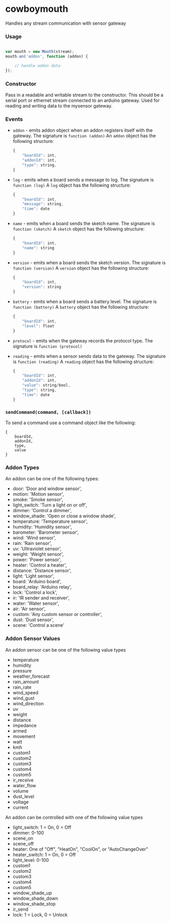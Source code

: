cowboymouth
===========

Handles any stream communication with sensor gateway


### Usage

```js

var mouth = new Mouth(stream);
mouth.on('addon', function (addon) {

    // handle addon data
});
```


### Constructor

Pass in a readable and writable stream to the constructor.  This should be a serial port or ethernet stream connected
to an arduino gateway.  Used for reading and writing data to the mysensor gateway.


### Events

- `addon` - emits addon object when an addon registers itself with the gateway.  The signature is `function (addon)`
    An `addon` object has the following structure:

    ```js
    {
        "boardId": int,
        "addonId": int,
        "type": string,
    }
    ```
    
- `log` - emits when a board sends a message to log.  The signature is `function (log)`
    A `log` object has the following structure:

    ```js
    {
        "boardId": int,
        "message": string,
        "time": date
    }
    ```

- `name` - emits when a board sends the sketch name.  The signature is `function (sketch)`
    A `sketch` object has the following structure:

    ```js
    {
        "boardId": int,
        "name": string
    }
    ```

- `version` - emits when a board sends the sketch version.  The signature is `function (version)`
    A `version` object has the following structure:

    ```js
    {
        "boardId": int,
        "version": string
    }
    ```

- `battery` - emits when a board sends a battery level.  The signature is `function (battery)`
    A `battery` object has the following structure:

    ```js
    {
        "boardId": int,
        "level": float
    }
    ```

- `protocol` - emits when the gateway records the protocol type.  The signature is `function (protocol)`
- `reading` - emits when a sensor sends data to the gateway.  The signature is `function (reading)`
    A `reading` object has the following structure:

    ```js
    {
        "boardId": int,
        "addonId": int,
        "value": string/bool,
        "type": string,
        "time": date
    }
    ```

### `sendCommand(command, [callback])`

To send a command use a command object like the following:

```
{
    boardId,
    addonId,
    type,
    value
}
```



### Addon Types

An addon can be one of the following types:

* door: 'Door and window sensor',
* motion: 'Motion sensor',
* smoke: 'Smoke sensor',
* light_switch: 'Turn a light on or off',
* dimmer: 'Control a dimmer',
* window_shade: 'Open or close a window shade',
* temperature: 'Temperature sensor',
* humidity: 'Humidity sensor',
* barometer: 'Barometer sensor',
* wind: 'Wind sensor',
* rain: 'Rain sensor',
* uv: 'Ultraviolet sensor',
* weight: 'Weight sensor',
* power: 'Power sensor',
* heater: 'Control a heater',
* distance: 'Distance sensor',
* light: 'Light sensor',
* board: 'Arduino board',
* board_relay: 'Arduino relay',
* lock: 'Control a lock',
* ir: 'IR sender and receiver',
* water: 'Water sensor',
* air: 'Air sensor',
* custom: 'Any custom sensor or controller',
* dust: 'Dust sensor',
* scene: 'Control a scene'


### Addon Sensor Values

An addon sensor can be one of the following value types

* temperature
* humidity
* pressure
* weather_forecast
* rain_amount
* rain_rate
* wind_speed
* wind_gust
* wind_direction
* uv
* weight
* distance
* impedance
* armed
* movement
* watt
* kmh
* custom1
* custom2
* custom3
* custom4
* custom5
* ir_receive
* water_flow
* volume
* dust_level
* voltage
* current


An addon can be controlled with one of the following value types

* light_switch: 1 = On, 0 = Off
* dimmer: 0-100
* scene_on
* scene_off
* heater:  One of "Off", "HeatOn", "CoolOn", or "AutoChangeOver"
* heater_switch: 1 = On, 0 = Off
* light_level: 0-100
* custom1
* custom2
* custom3
* custom4
* custom5
* window_shade_up
* window_shade_down
* window_shade_stop
* ir_send
* lock: 1 = Lock, 0 = Unlock
